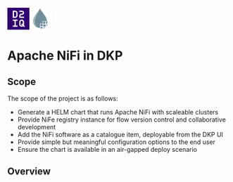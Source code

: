  <img src="./images/d2iq.png" alt="alt text" width="50"/><img src="./images/nifi.png" alt="alt text" width="50"/>
 # Apache NiFi in DKP

## Scope

The scope of the project is as follows:

- Generate a HELM chart that runs Apache NiFi with scaleable clusters
- Provide NiFe registry instance for flow version control and collaborative development
- Add the NiFi software as a catalogue item, deployable from the DKP UI
- Provide simple but meaningful configuration options to the end user
- Ensure the chart is available in an air-gapped deploy scenario

## Overview
